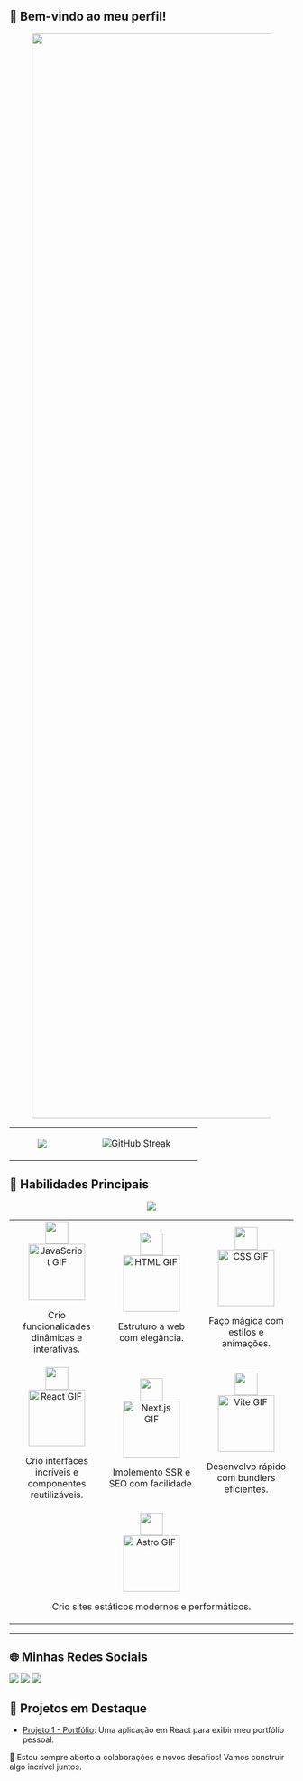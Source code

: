 ## 👋 Bem-vindo ao meu perfil!
<div align="center" width="780">
  <figure>
    <img src="https://github.com/user-attachments/assets/70807f95-d92f-4ba9-b027-2dea91329b7a" width="1920">
  </figure>
</div>
  <table style="border-collapse: collapse">
    <tr>
      <td align="center" width="35%">
        <div style="display: inline_block">
          <figure>
            <img src="https://media.giphy.com/media/qgQUggAC3Pfv687qPC/giphy.gif">
          </figure>
        </div>
      </td>
      <td align="center" width="65%">
        <figure>
          <img src="https://github-readme-streak-stats.herokuapp.com?user=V0nor&theme=react&border_radius=23&locale=pt_BR&card_width=494" alt="GitHub Streak">
        </figure>
      </td>
    </tr>
  </table>
</div>

## 🚀 Habilidades Principais

<div align="center">
  <img src="https://github.com/user-attachments/assets/1194e1af-4ac5-4b88-b2e6-e1ab7bc57315"/>

  <table style="border-collapse: collapse;">
    <tr>
      <td align="center" width="33%">
        <img src="https://img.shields.io/badge/JavaScript-F7DF1E?style=for-the-badge&logo=javascript&logoColor=black" height="40"/>
        <br/>
        <img src="https://media.giphy.com/media/3o7TKtnuHOHHUjR38Y/giphy.gif" height="100" alt="JavaScript GIF"/>
        <p>Crio funcionalidades dinâmicas e interativas.</p>
      </td>
      <td align="center" width="33%">
        <img src="https://img.shields.io/badge/HTML5-E34F26?style=for-the-badge&logo=html5&logoColor=white" height="40"/>
        <br/>
        <img src="https://media.giphy.com/media/XAxylRMCdpbEWUAvr8/giphy.gif" height="100" alt="HTML GIF"/>
        <p>Estruturo a web com elegância.</p>
      </td>
      <td align="center" width="33%">
        <img src="https://img.shields.io/badge/CSS3-1572B6?style=for-the-badge&logo=css3&logoColor=white" height="40"/>
        <br/>
        <img src="https://media.giphy.com/media/JqDcpPX8vWahUny0pE/giphy.gif" height="100" alt="CSS GIF"/>
        <p>Faço mágica com estilos e animações.</p>
      </td>
    </tr>
    <tr>
      <td align="center" width="33%">
        <img src="https://img.shields.io/badge/React-61DAFB?style=for-the-badge&logo=react&logoColor=black" height="40"/>
        <br/>
        <img src="https://media.giphy.com/media/RpW5ux18AYj7W79LnP/giphy.gif" height="100" alt="React GIF"/>
        <p>Crio interfaces incríveis e componentes reutilizáveis.</p>
      </td>
      <td align="center" width="33%">
        <img src="https://img.shields.io/badge/Next.js-000000?style=for-the-badge&logo=nextdotjs&logoColor=white" height="40"/>
        <br/>
        <img src="https://media.giphy.com/media/kvRdzJzFowrjqGjDt9/giphy.gif" height="100" alt="Next.js GIF"/>
        <p>Implemento SSR e SEO com facilidade.</p>
      </td>
      <td align="center" width="33%">
        <img src="https://img.shields.io/badge/Vite-646CFF?style=for-the-badge&logo=vite&logoColor=white" height="40"/>
        <br/>
        <img src="https://media.giphy.com/media/LMcB8XospGZO8UQq87/giphy.gif" height="100" alt="Vite GIF"/>
        <p>Desenvolvo rápido com bundlers eficientes.</p>
      </td>
    </tr>
    <tr>
      <td align="center" colspan="3">
        <img src="https://img.shields.io/badge/Astro-FF5D01?style=for-the-badge&logo=astro&logoColor=white" height="40"/>
        <br/>
        <img src="https://media.giphy.com/media/h408T6Y5GfmXBKW62l/giphy.gif" height="100" alt="Astro GIF"/>
        <p>Crio sites estáticos modernos e performáticos.</p>
      </td>
    </tr>
  </table>
</div>

---

## 🌐 Minhas Redes Sociais
<a href="https://www.instagram.com/codigodov/" target="_blank"><img src="https://img.shields.io/badge/Instagram-%23E4405F.svg?style=for-the-badge&logo=Instagram&logoColor=white"></a>
<a href="mailto:vonorvictor@gmail.com"><img src="https://img.shields.io/badge/Gmail-%23333.svg?style=for-the-badge&logo=gmail&logoColor=white"></a>
<a href="https://www.linkedin.com/in/dev-victor" target="_blank"><img src="https://img.shields.io/badge/LinkedIn-%230077B5.svg?style=for-the-badge&logo=linkedin&logoColor=white"></a>


## 📂 Projetos em Destaque
- [Projeto 1 - Portfólio](https://github.com/v0nor/portfolio): Uma aplicação em React para exibir meu portfólio pessoal.

💬 Estou sempre aberto a colaborações e novos desafios! Vamos construir algo incrível juntos.
